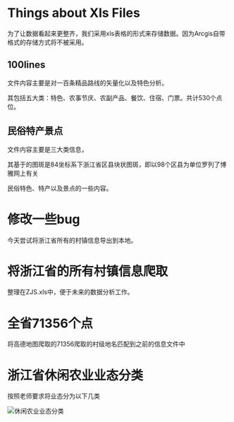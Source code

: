 # Things about Xls Files

为了让数据看起来更整齐，我们采用xls表格的形式来存储数据。因为Arcgis自带格式的存储方式将不被采用。



## 100lines

文件内容主要是对一百条精品路线的矢量化以及特色分析。

其包括五大类：特色、农事节庆、农副产品、餐饮、住宿、门票。共计530个点位。



## 民俗特产景点

文件内容主要是三大类信息，

其基于的图斑是84坐标系下浙江省区县块状图斑，即以98个区县为单位罗列了博雅网上有关

民俗特色、特产以及景点的一些内容。



# 修改一些bug

今天尝试将浙江省所有的村镇信息导出到本地。



# 将浙江省的所有村镇信息爬取

整理在ZJS.xls中，便于未来的数据分析工作。



# 全省71356个点

将高德地图爬取的71356爬取的村级地名匹配到之前的信息文件中



# 浙江省休闲农业业态分类

按照老师要求将业态分为以下几类

![休闲农业业态分类](/Users/chenkaiqin/Documents/GitHub/Leisure-agriculture-in-zhejiang-province/images/休闲农业业态分类.png)